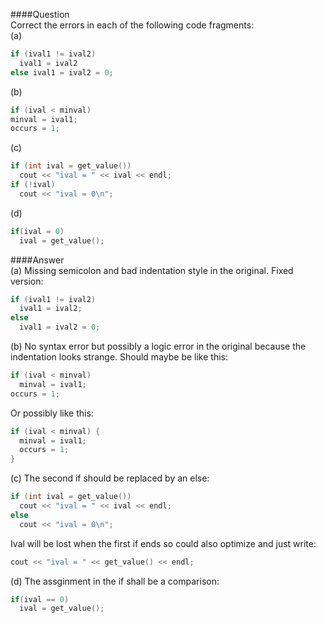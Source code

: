 ####Question  
Correct the errors in each of the following code fragments:  
(a)  
```cpp
if (ival1 != ival2)
  ival1 = ival2
else ival1 = ival2 = 0;
```
(b)  
```cpp
if (ival < minval)
minval = ival1;
occurs = 1;
```
(c)  
```cpp
if (int ival = get_value())
  cout << "ival = " << ival << endl;
if (!ival)
  cout << "ival = 0\n";
```
(d)  
```cpp
if(ival = 0)
  ival = get_value();
```
####Answer  
(a) Missing semicolon and bad indentation style in the original. Fixed version:
```cpp
if (ival1 != ival2)
  ival1 = ival2;
else 
  ival1 = ival2 = 0;
```
(b) No syntax error but possibly a logic error in the original because the indentation looks strange. Should maybe be like this:
```cpp
if (ival < minval)
  minval = ival1;
occurs = 1;
```
Or possibly like this:
```cpp
if (ival < minval) {
  minval = ival1;
  occurs = 1;
}
```
(c)  The second if should be replaced by an else:  
```cpp
if (int ival = get_value())
  cout << "ival = " << ival << endl;
else 
  cout << "ival = 0\n";
```
Ival will be lost when the first if ends so could also optimize and just write:  
```cpp
cout << "ival = " << get_value() << endl;
```
(d) The assginment in the if shall be a comparison:  
```cpp
if(ival == 0)
  ival = get_value();
```
